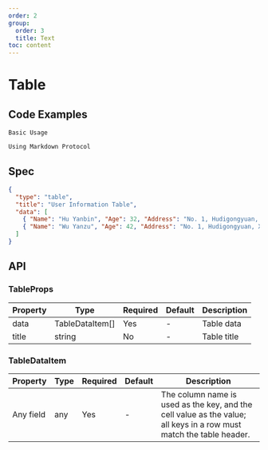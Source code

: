 ```yaml
---
order: 2
group:
  order: 3
  title: Text
toc: content
---
```


# Table

## Code Examples

<code src="./demos/common">Basic Usage</code>

<code src="./demos/markdown">Using Markdown Protocol</code>

## Spec

```json
{
  "type": "table",
  "title": "User Information Table",
  "data": [
    { "Name": "Hu Yanbin", "Age": 32, "Address": "No. 1, Hudigongyuan, Xihu District" },
    { "Name": "Wu Yanzu", "Age": 42, "Address": "No. 1, Hudigongyuan, Xihu District" }
  ]
}
```

## API

### TableProps

| Property | Type            | Required | Default | Description |
| -------- | --------------- | -------- | ------- | ----------- |
| data     | TableDataItem[] | Yes      | -       | Table data  |
| title    | string          | No       | -       | Table title |

### TableDataItem

| Property  | Type | Required | Default | Description                                                                                                         |
| --------- | ---- | -------- | ------- | ------------------------------------------------------------------------------------------------------------------- |
| Any field | any  | Yes      | -       | The column name is used as the key, and the cell value as the value; all keys in a row must match the table header. |
